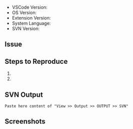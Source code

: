 - VSCode Version:
- OS Version:
- Extension Version:
- System Language:
- SVN Version:

## Issue ##

## Steps to Reproduce ##

1.
2.

## SVN Output ##
```
Paste here content of "View >> Output >> OUTPUT >> SVN"
```

## Screenshots ##

